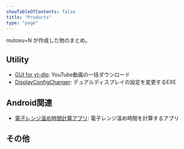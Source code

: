 ```yaml
---
showTableOfContents: false
title: "Products"
type: "page"
---
```


mutoxu=N が作成した物のまとめ。

## Utility
- [GUI for yt-dlp](/Portfolio/posts/yt-dlp-gui): YouTube動画の一括ダウンロード
- [DisplayConfigChanger](/Portfolio/posts/display_config_changer): デュアルディスプレイの設定を変更するEXE

## Android関連
- [電子レンジ温め時間計算アプリ](/Portfolio/posts/microwave_calculator): 電子レンジ温め時間を計算するアプリ

## その他